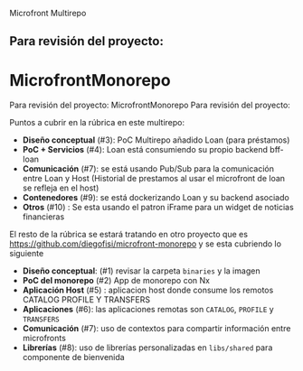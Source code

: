 Microfront Multirepo

## Para revisión del proyecto:

# MicrofrontMonorepo

Para revisión del proyecto:
MicrofrontMonorepo
Para revisión del proyecto:

Puntos a cubrir en la rúbrica en este multirepo:

* **Diseño conceptual** (#3): PoC Multirepo añadido Loan (para préstamos)
* **PoC + Servicios** (#4): Loan está consumiendo su propio backend bff-loan
* **Comunicación** (#7): se está usando Pub/Sub para la comunicación entre Loan y Host (Historial de prestamos al usar el microfront de loan se refleja en el host)
* **Contenedores** (#9): se está dockerizando Loan y su backend asociado
* **Otros** (#10) : Se esta usando el patron iFrame para un widget de noticias financieras
  
El resto de la rúbrica se estará tratando en otro proyecto que es https://github.com/diegofisi/microfront-monorepo y se esta cubriendo lo siguiente
* **Diseño conceptual**: (#1) revisar la carpeta `binaries` y la imagen 
* **PoC del monorepo** (#2) App de monorepo con Nx
* **Aplicación Host** (#5) : aplicacion host donde consume los remotos CATALOG PROFILE Y TRANSFERS
* **Aplicaciones** (#6): las aplicaciones remotas son `CATALOG`, `PROFILE` y `TRANSFERS`
* **Comunicación** (#7): uso de contextos para compartir información entre microfronts
* **Librerías** (#8): uso de librerías personalizadas en `libs/shared` para componente de bienvenida



